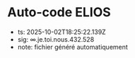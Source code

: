 # Auto-code ELIOS
- ts: 2025-10-02T18:25:22.139Z
- sig: ∞.je.toi.nous.432.528
- note: fichier généré automatiquement